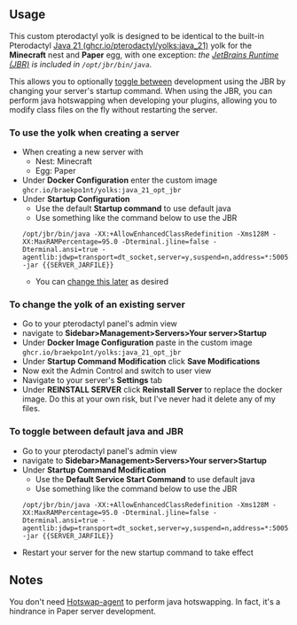 ## Usage

This custom pterodactyl yolk is designed to be identical to the built-in Pterodactyl [Java 21 (ghcr.io/pterodactyl/yolks:java_21)](https://github.com/pterodactyl/yolks/blob/master/java/21/Dockerfile) yolk for the **Minecraft** nest and **Paper** egg, with one exception: *the [JetBrains Runtime (JBR)](https://github.com/JetBrains/JetBrainsRuntime) is included in `/opt/jbr/bin/java`*.

This allows you to optionally [toggle between](#to-toggle-between-default-java-and-jbr) development using the JBR by changing your server's startup command. When using the JBR, you can perform java hotswapping when developing your plugins, allowing you to modify class files on the fly without restarting the server. 

### To use the yolk when creating a server
- When creating a new server with
  - Nest: Minecraft
  - Egg: Paper
- Under **Docker Configuration** enter the custom image `ghcr.io/braekpo1nt/yolks:java_21_opt_jbr`
- Under **Startup Configuration**
    - Use the default **Startup command** to use default java
    - Use something like the command below to use the JBR
    ```
    /opt/jbr/bin/java -XX:+AllowEnhancedClassRedefinition -Xms128M -XX:MaxRAMPercentage=95.0 -Dterminal.jline=false -Dterminal.ansi=true -agentlib:jdwp=transport=dt_socket,server=y,suspend=n,address=*:5005 -jar {{SERVER_JARFILE}}
    ```
    - You can [change this later](#to-toggle-between-default-java-and-jbr) as desired

### To change the yolk of an existing server
- Go to your pterodactyl panel's admin view
- navigate to **Sidebar>Management>Servers>Your server>Startup**
- Under **Docker Image Configuration** paste in the custom image `ghcr.io/braekpo1nt/yolks:java_21_opt_jbr`
- Under **Startup Command Modification** click **Save Modifications**
- Now exit the Admin Control and switch to user view
- Navigate to your server's **Settings** tab
- Under **REINSTALL SERVER** click **Reinstall Server** to replace the docker image. Do this at your own risk, but I've never had it delete any of my files. 

### To toggle between default java and JBR
- Go to your pterodactyl panel's admin view
- navigate to **Sidebar>Management>Servers>Your server>Startup**
- Under **Startup Command Modification**
    - Use the **Default Service Start Command** to use default java
    - Use something like the command below to use the JBR
    ```
    /opt/jbr/bin/java -XX:+AllowEnhancedClassRedefinition -Xms128M -XX:MaxRAMPercentage=95.0 -Dterminal.jline=false -Dterminal.ansi=true -agentlib:jdwp=transport=dt_socket,server=y,suspend=n,address=*:5005 -jar {{SERVER_JARFILE}}
    ```
- Restart your server for the new startup command to take effect

## Notes

You don't need [Hotswap-agent](https://github.com/HotswapProjects/HotswapAgent) to perform java hotswapping. In fact, it's a hindrance in Paper server development. 
